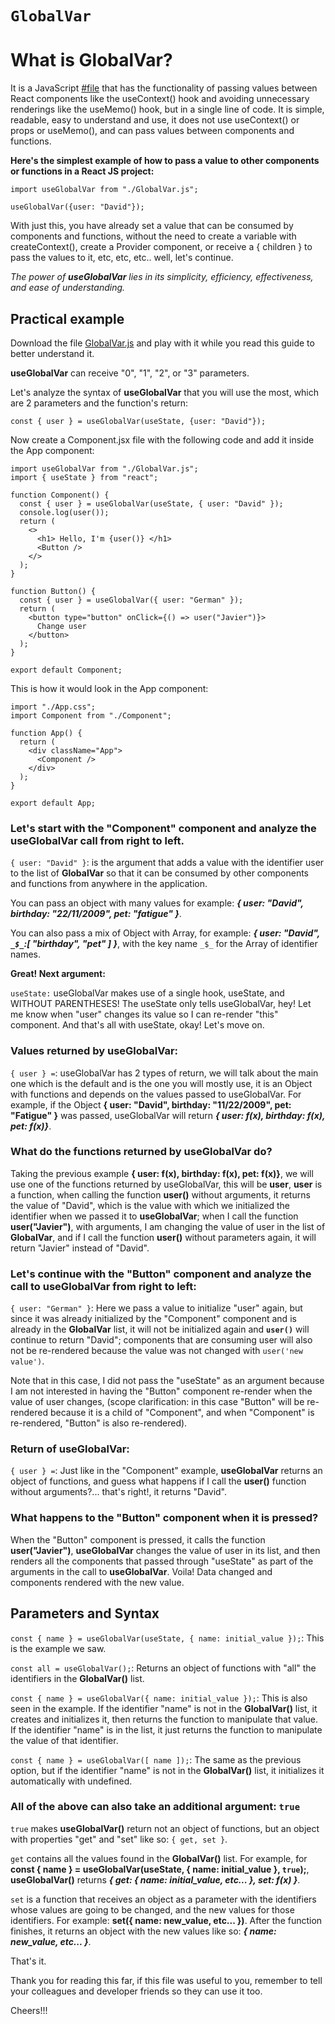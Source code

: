 # `GlobalVar`

# What is GlobalVar?

It is a JavaScript [#file](https://drive.google.com/file/d/1u4Xhx9_2EGtb5j_yR-AVxNr3Tn2txKot/view) that has the functionality of passing values between React components like the useContext() hook and avoiding unnecessary renderings like the useMemo() hook, but in a single line of code. It is simple, readable, easy to understand and use, it does not use useContext() or props or useMemo(), and can pass values between components and functions.

**Here's the simplest example of how to pass a value to other components or functions in a React JS project:**

```
import useGlobalVar from "./GlobalVar.js";

useGlobalVar({user: "David"});
```

With just this, you have already set a value that can be consumed by components and functions, without the need to create a variable with createContext(), create a Provider component, or receive a { children } to pass the values to it, etc, etc, etc.. well, let's continue.

_The power of **useGlobalVar** lies in its simplicity, efficiency, effectiveness, and ease of understanding._

## Practical example

Download the file [GlobalVar.js](https://drive.google.com/file/d/1u4Xhx9_2EGtb5j_yR-AVxNr3Tn2txKot/view) and play with it while you read this guide to better understand it.

**useGlobalVar** can receive "0", "1", "2", or "3" parameters.

Let's analyze the syntax of **useGlobalVar** that you will use the most, which are 2 parameters and the function's return:

`const { user } = useGlobalVar(useState, {user: "David"});`

Now create a Component.jsx file with the following code and add it inside the App component:

```
import useGlobalVar from "./GlobalVar.js";
import { useState } from "react";

function Component() {
  const { user } = useGlobalVar(useState, { user: "David" });
  console.log(user());
  return (
    <>
      <h1> Hello, I'm {user()} </h1>
      <Button />
    </>
  );
}

function Button() {
  const { user } = useGlobalVar({ user: "German" });
  return (
    <button type="button" onClick={() => user("Javier")}>
      Change user
    </button>
  );
}

export default Component;
```

This is how it would look in the App component:

```
import "./App.css";
import Component from "./Component";

function App() {
  return (
    <div className="App">
      <Component />
    </div>
  );
}

export default App;
```

### Let's start with the "Component" component and analyze the **useGlobalVar** call from right to left.

`{ user: "David" }`: is the argument that adds a value with the identifier user to the list of **GlobalVar** so that it can be consumed by other components and functions from anywhere in the application.

You can pass an object with many values for example: **_{ user: "David", birthday: "22/11/2009", pet: "fatigue" }_**.

You can also pass a mix of Object with Array, for example: **_{ user: "David", `_$_`:[ "birthday", "pet" ] }_**, with the key name `_$_` for the Array of identifier names.

**Great! Next argument:**

`useState:` useGlobalVar makes use of a single hook, useState, and WITHOUT PARENTHESES! The useState only tells useGlobalVar, hey! Let me know when "user" changes its value so I can re-render "this" component. And that's all with useState, okay! Let's move on.

### Values returned by useGlobalVar:

`{ user } =`: useGlobalVar has 2 types of return, we will talk about the main one which is the default and is the one you will mostly use, it is an Object with functions and depends on the values passed to useGlobalVar. For example, if the Object **{ user: "David", birthday: "11/22/2009", pet: "Fatigue" }** was passed, useGlobalVar will return **_{ user: f(x), birthday: f(x), pet: f(x)}_**.

### What do the functions returned by useGlobalVar do?

Taking the previous example **{ user: f(x), birthday: f(x), pet: f(x)}**, we will use one of the functions returned by useGlobalVar, this will be **user**, **user** is a function, when calling the function **user()** without arguments, it returns the value of "David", which is the value with which we initialized the identifier when we passed it to **useGlobalVar**; when I call the function **user("Javier")**, with arguments, I am changing the value of user in the list of **GlobalVar**, and if I call the function **user()** without parameters again, it will return "Javier" instead of "David".

### Let's continue with the "Button" component and analyze the call to useGlobalVar from right to left:

`{ user: "German" }`: Here we pass a value to initialize "user" again, but since it was already initialized by the "Component" component and is already in the **GlobalVar** list, it will not be initialized again and **`user()`** will continue to return "David"; components that are consuming user will also not be re-rendered because the value was not changed with `user('new value')`.

Note that in this case, I did not pass the "useState" as an argument because I am not interested in having the "Button" component re-render when the value of user changes, (scope clarification: in this case "Button" will be re-rendered because it is a child of "Component", and when "Component" is re-rendered, "Button" is also re-rendered).

### Return of useGlobalVar:

`{ user } =`: Just like in the "Component" example, **useGlobalVar** returns an object of functions, and guess what happens if I call the **user()** function without arguments?... that's right!, it returns "David".

### What happens to the "Button" component when it is pressed?

When the "Button" component is pressed, it calls the function **user("Javier")**, **useGlobalVar** changes the value of user in its list, and then renders all the components that passed through "useState" as part of the arguments in the call to **useGlobalVar**. Voila! Data changed and components rendered with the new value.

## Parameters and Syntax

`const { name } = useGlobalVar(useState, { name: initial_value });`: This is the example we saw.

`const all = useGlobalVar();`: Returns an object of functions with "all" the identifiers in the **GlobalVar()** list.

`const { name } = useGlobalVar({ name: initial_value });`: This is also seen in the example. If the identifier "name" is not in the **GlobalVar()** list, it creates and initializes it, then returns the function to manipulate that value. If the identifier "name" is in the list, it just returns the function to manipulate the value of that identifier.

`const { name } = useGlobalVar([ name ]);`: The same as the previous option, but if the identifier "name" is not in the **GlobalVar()** list, it initializes it automatically with undefined.

### All of the above can also take an additional argument: `true`

`true` makes **useGlobalVar()** return not an object of functions, but an object with properties "get" and "set" like so: `{ get, set }`.

`get` contains all the values found in the **GlobalVar()** list. For example, for **const { name } = useGlobalVar(useState, { name: initial_value }, **`true`**);**, **useGlobalVar()** returns **_{ get: { name: initial_value, etc... }, set: f(x) }_**.

`set` is a function that receives an object as a parameter with the identifiers whose values are going to be changed, and the new values for those identifiers. For example: **set({ name: new_value, etc... })**. After the function finishes, it returns an object with the new values like so: **_{ name: new_value, etc... }_**.

That's it.

Thank you for reading this far, if this file was useful to you, remember to tell your colleagues and developer friends so they can use it too.

Cheers!!!
